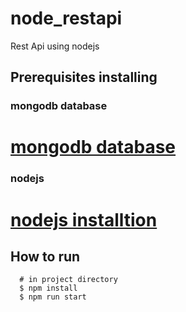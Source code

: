 # node_restapi
Rest Api using nodejs 

## Prerequisites installing
### mongodb database
  # [mongodb database](https://docs.mongodb.com/manual/installation/) 
### nodejs
  # [nodejs installtion](https://nodejs.org/en/download/package-manager/)

## How to run
```
  # in project directory
  $ npm install
  $ npm run start
```


